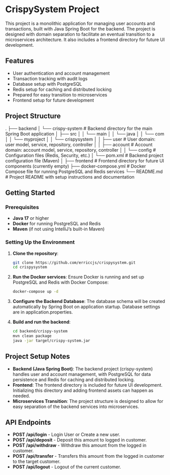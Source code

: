 # CrispySystem Project

This project is a monolithic application for managing user accounts and transactions, built with Java Spring Boot for the backend. The project is designed with domain separation to facilitate an eventual transition to a microservices architecture. It also includes a frontend directory for future UI development.

## Features

- User authentication and account management
- Transaction tracking with audit logs
- Database setup with PostgreSQL
- Redis setup for caching and distributed locking
- Prepared for easy transition to microservices
- Frontend setup for future development

## Project Structure

.
├── backend
│   └── crispy-system                 # Backend directory for the main Spring Boot application
│       ├── src
│       │   └── main
│       │       └── java
│       │           └── com
│       │               └── myproject
│       │                   └── crispysystem
│       │                       ├── user          # User domain: user model, service, repository, controller
│       │                       ├── account       # Account domain: account model, service, repository, controller
│       │                       └── config        # Configuration files (Redis, Security, etc.)
│       └── pom.xml                    # Backend project configuration file (Maven)
│
├── frontend                           # Frontend directory for future UI components (currently empty)
├── docker-compose.yml                 # Docker Compose file for running PostgreSQL and Redis services
└── README.md                          # Project README with setup instructions and documentation

## Getting Started

### Prerequisites

- **Java 17** or higher
- **Docker** for running PostgreSQL and Redis
- **Maven** (if not using IntelliJ’s built-in Maven)

### Setting Up the Environment

1. **Clone the repository**:

   ```bash
   git clone https://github.com/erriccjs/crispysystem.git
   cd crispysystem
   ```

2. **Run the Docker services**: Ensure Docker is running and set up PostgreSQL and Redis with Docker Compose:

   ```bash
   docker-compose up -d
   ```

3. **Configure the Backend Database**: The database schema will be created automatically by Spring Boot on application startup. Database settings are in application.properties.

4. **Build and run the backend**:

   ```bash
   cd backend/crispy-system
   mvn clean package
   java -jar target/crispy-system.jar
   ```

## Project Setup Notes

- **Backend (Java Spring Boot)**: The backend project (crispy-system) handles user and account management, with PostgreSQL for data persistence and Redis for caching and distributed locking.
- **Frontend**: The frontend directory is included for future UI development. Initializing this directory and adding frontend assets can happen as needed.
- **Microservices Transition**: The project structure is designed to allow for easy separation of the backend services into microservices.

## API Endpoints

- **POST /api/login** - Login User or Create a new user.
- **POST /api/deposit** - Deposit this amount to logged in customer.
- **POST /api/withdraw** - Withdraw this amount from the logged in customer.
- **POST /api/transfer** - Transfers this amount from the logged in customer to the target customer.
- **POST /api/logout** - Logout of the current customer.